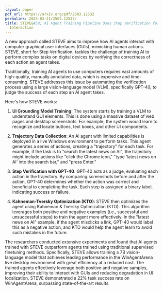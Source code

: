 ```yaml
---
layout: paper
pdf_url: https://arxiv.org/pdf/2503.12532
permalink: 2025-03-21/2503.12532/
title: STEVE&#58; AI Agent Training Pipeline Uses Step Verification for Enhanced Computer
  Interaction
---
```




A new approach called STEVE aims to improve how AI agents interact with computer graphical user interfaces (GUIs), mimicking human actions. STEVE, short for Step Verification, tackles the challenge of training AI to perform complex tasks on digital devices by verifying the correctness of each action an agent takes.

Traditionally, training AI agents to use computers requires vast amounts of high-quality, manually annotated data, which is expensive and time-consuming. STEVE addresses this issue by automating the verification process using a large vision-language model (VLM), specifically GPT-40, to judge the success of each step an AI agent takes.

Here's how STEVE works:
1. **UI Grounding Model Training**: The system starts by training a VLM to understand GUI elements. This is done using a massive dataset of web pages and desktop screenshots. For example, the system would learn to recognize and locate buttons, text boxes, and other UI components.

2. **Trajectory Data Collection**: An AI agent with limited capabilities is deployed in a live Windows environment to perform tasks. This agent generates a series of actions, creating a "trajectory" for each task. For example, if the task is to "search the latest news on AI", the trajectory might include actions like "click the Chrome icon," "type 'latest news on AI' into the search bar," and "press Enter."

3. **Step Verification with GPT-40**: GPT-40 acts as a judge, evaluating each action in the trajectory. By comparing screenshots before and after the action, GPT-40 determines whether the action was correct and beneficial to completing the task. Each step is assigned a binary label, indicating success or failure.

4. **Kahneman-Tversky Optimization (KTO)**: STEVE then optimizes the agent using Kahneman & Tversky Optimization (KTO). This algorithm leverages both positive and negative examples (i.e., successful and unsuccessful steps) to train the agent more effectively. In the "latest news on AI" example, if the agent misclicks a link, GPT-40 would label this as a negative action, and KTO would help the agent learn to avoid such mistakes in the future.

The researchers conducted extensive experiments and found that AI agents trained with STEVE outperform agents trained using traditional supervised finetuning methods. Specifically, STEVE allows training a 7B vision-language model that achieves leading performance in the WinAgentArena live desktop environment with great efficiency at a reduced cost. The trained agents effectively leverage both positive and negative samples, improving their ability to interact with GUIs and reducing degradation in UI localization. STEVE demonstrated a 22% task success rate on WinAgentArena, surpassing state-of-the-art results.